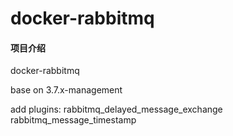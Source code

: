 # docker-rabbitmq

#### 项目介绍
docker-rabbitmq

base on 3.7.x-management

add plugins:
rabbitmq_delayed_message_exchange
rabbitmq_message_timestamp
